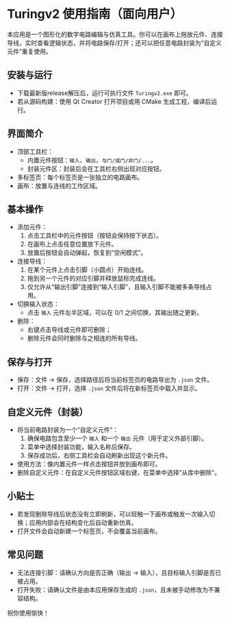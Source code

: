 # Turingv2 使用指南（面向用户）

本应用是一个图形化的数字电路编辑与仿真工具。你可以在画布上拖放元件、连接导线，实时查看逻辑状态，并将电路保存/打开；还可以把任意电路封装为“自定义元件”重复使用。

## 安装与运行
- 下载最新版release解压后，运行可执行文件 `Turingv2.exe` 即可。
- 若从源码构建：使用 Qt Creator 打开项目或用 CMake 生成工程，编译后运行。

## 界面简介
- 顶部工具栏：
  - 内置元件按钮：`输入`、`输出`、`与门/或门/非门/...`。
  - 封装元件区：封装后会在工具栏右侧出现对应按钮。
- 多标签页：每个标签页是一张独立的电路画布。
- 画布：放置与连线的工作区域。

## 基本操作
- 添加元件：
  1) 点击工具栏中的元件按钮（按钮会保持按下状态）。
  2) 在画布上点击任意位置放下元件。
  3) 放置后按钮会自动弹起，恢复到“空闲模式”。
- 连接导线：
  1) 在某个元件上点击引脚（小圆点）开始连线。
  2) 拖到另一个元件的对应引脚并释放鼠标完成连线。
  3) 仅允许从“输出引脚”连接到“输入引脚”，且输入引脚不能被多条导线占用。
- 切换输入状态：
  - 点击 `输入` 元件左半区域，可以在 0/1 之间切换，其输出随之更新。
- 删除：
  - 右键点击导线或元件即可删除；
  - 删除元件会同时删除与之相连的所有导线。

## 保存与打开
- 保存：文件 → 保存，选择路径后将当前标签页的电路导出为 `.json` 文件。
- 打开：文件 → 打开，选择 `.json` 文件后将在新标签页中载入并显示。

## 自定义元件（封装）
- 将当前电路封装为一个“自定义元件”：
  1) 确保电路包含至少一个 `输入` 和一个 `输出` 元件（用于定义外部引脚）。
  2) 菜单中选择封装功能，输入名称后保存。
  3) 保存成功后，右侧工具栏会自动刷新出现这个新元件。
- 使用方法：像内置元件一样点击按钮并放到画布即可。
- 删除自定义元件：在自定义元件按钮区域右键，在菜单中选择“从库中删除”。

## 小贴士
- 若发现删除导线后状态没有立即刷新，可以轻触一下画布或触发一次输入切换；应用内部会在结构变化后自动重新仿真。
- 打开文件会自动新建一个标签页，不会覆盖当前画布。

## 常见问题
- 无法连接引脚：请确认方向是否正确（输出 → 输入），且目标输入引脚是否已被占用。
- 打开失败：请确认文件是由本应用保存生成的 `.json`，且未被手动修改为不兼容结构。

祝你使用愉快！
